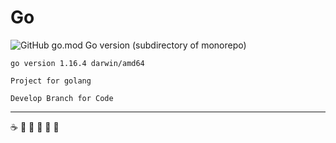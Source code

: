 # Go
![GitHub go.mod Go version (subdirectory of monorepo)](https://img.shields.io/github/go-mod/go-version/eric-jxl/Go?color=blue&label=go&logo=go)

``go version 1.16.4 darwin/amd64``

```Project for golang```
````
Develop Branch for Code
````

-----------------------
:coffee: :pizza: :basketball: :lemon: :apple: :orange:
